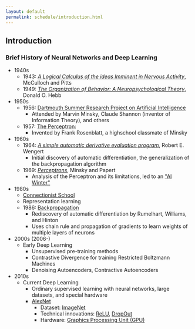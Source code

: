 ```yaml
---
layout: default
permalink: schedule/introduction.html
---
```


## Introduction


### Brief History of Neural Networks and Deep Learning

* 1940s 
    * 1943: [_A Logical Calculus of the ideas Imminent in Nervous Activity_](http://www.cse.chalmers.se/~coquand/AUTOMATA/mcp.pdf), McCulloch and Pitts
    * 1949: [_The Organization of Behavior: A Neuropsychological Theory_](http://s-f-walker.org.uk/pubsebooks/pdfs/The_Organization_of_Behavior-Donald_O._Hebb.pdf), Donald O. Hebb
* 1950s
    * 1956: [Dartmouth Summer Research Project on Artificial Intelligence](https://medium.com/rla-academy/dartmouth-workshop-the-birthplace-of-ai-34c533afe992)
        * Attended by Marvin Minsky, Claude Shannon (inventor of Information Theory), and others
    * 1957: [The Perceptron](https://en.wikipedia.org/wiki/Perceptron):
        * Invented by Frank Rosenblatt, a highschool classmate of Minsky
* 1960s
    * 1964: [_A simple automatic derivative evaluation program_](https://dl.acm.org/citation.cfm?id=364791), Robert E. Wengert
        * Initial discovery of automatic differentiation, the generalization of the backpropagation algorithm
    * 1969: [_Perceptrons_](https://archive.org/details/Perceptrons), Minsky and Papert
        * Analysis of the Perceptron and its limitations, led to an ["AI Winter"](https://en.wikipedia.org/wiki/AI_winter#The_abandonment_of_connectionism_in_1969)
* 1980s
    * [Connectionist School](https://en.wikipedia.org/wiki/Connectionism)
    * Representation learning
    * 1986: [Backpropagation](https://en.wikipedia.org/wiki/Backpropagation)
        * Rediscovery of automatic differentiation by Rumelhart, Williams, and Hinton
        * Uses chain rule and propagation of gradients to learn weights of multiple layers of neurons
* 2000s (2006-)
    * Early Deep Learning
        * Unsupervised pre-training methods
        * Contrastive Divergence for training Restricted Boltzmann Machines
        * Denoising Autoencoders, Contractive Autoencoders
* 2010s
    * Current Deep Learning
        * Ordinary supervised learning with neural networks, large datasets, and special hardware
        * [AlexNet](https://en.wikipedia.org/wiki/AlexNet)
            * Dataset: [ImageNet](http://image-net.org/about-overview)
            * Technical innovations: [ReLU](https://en.wikipedia.org/wiki/Rectifier_(neural_networks)), [DropOut](https://en.wikipedia.org/wiki/Dropout_(neural_networks))
            * Hardware: [Graphics Processing Unit (GPU)](https://en.wikipedia.org/wiki/Graphics_processing_unit)

